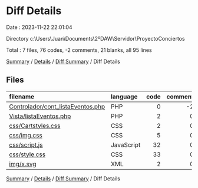 # Diff Details

Date : 2023-11-22 22:01:04

Directory c:\\Users\\Juan\\Documents\\2ºDAW\\Servidor\\ProyectoConciertos

Total : 7 files,  76 codes, -2 comments, 21 blanks, all 95 lines

[Summary](results.md) / [Details](details.md) / [Diff Summary](diff.md) / Diff Details

## Files
| filename | language | code | comment | blank | total |
| :--- | :--- | ---: | ---: | ---: | ---: |
| [Controlador/cont_listaEventos.php](/Controlador/cont_listaEventos.php) | PHP | 0 | -2 | 1 | -1 |
| [Vista/listaEventos.php](/Vista/listaEventos.php) | PHP | 2 | 0 | -1 | 1 |
| [css/Cartstyles.css](/css/Cartstyles.css) | CSS | 2 | 0 | 3 | 5 |
| [css/img.css](/css/img.css) | CSS | 5 | 0 | 3 | 8 |
| [css/script.js](/css/script.js) | JavaScript | 32 | 0 | 11 | 43 |
| [css/style.css](/css/style.css) | CSS | 33 | 0 | 4 | 37 |
| [img/x.svg](/img/x.svg) | XML | 2 | 0 | 0 | 2 |

[Summary](results.md) / [Details](details.md) / [Diff Summary](diff.md) / Diff Details